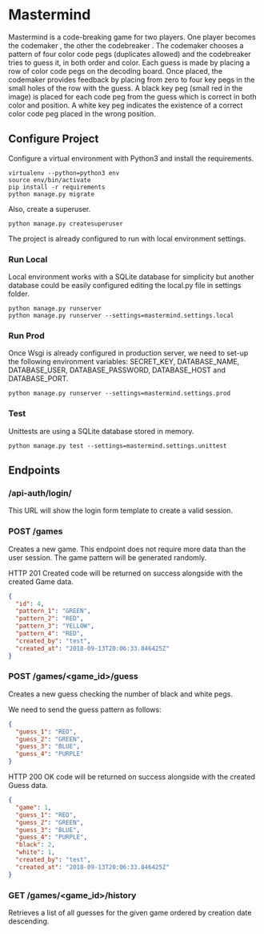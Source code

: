 # Mastermind

Mastermind is a code-breaking game for two players. One player becomes the codemaker , the other the codebreaker . 
The codemaker chooses a pattern of four color code pegs (duplicates allowed) and the codebreaker tries to guess it, in
both order and color. Each guess is made by placing a row of color code pegs on the decoding board. Once placed, the 
codemaker provides feedback by placing from zero to four key pegs in the small holes of the row with the guess. A black 
key peg (small red in the image) is placed for each code peg from the guess which is correct in both color and position. 
A white key peg indicates the existence of a correct color code peg placed in the wrong position.

## Configure Project

Configure a virtual environment with Python3 and install the requirements.

`virtualenv --python=python3 env`  
`source env/bin/activate`  
`pip install -r requirements`  
`python manage.py migrate`  

Also, create a superuser.

`python manage.py createsuperuser`

The project is already configured to run with local environment settings.

### Run Local

Local environment works with a SQLite database for simplicity but another database could be easily
configured editing the local.py file in settings folder. 

`python manage.py runserver`    
`python manage.py runserver --settings=mastermind.settings.local`

### Run Prod

Once Wsgi is already configured in production server, we need to set-up the following environment 
variables: SECRET_KEY, DATABASE_NAME, DATABASE_USER, DATABASE_PASSWORD, DATABASE_HOST and DATABASE_PORT.  

`python manage.py runserver --settings=mastermind.settings.prod`

### Test

Unittests are using a SQLite database stored in memory.

`python manage.py test --settings=mastermind.settings.unittest`

## Endpoints

### /api-auth/login/

This URL will show the login form template to create a valid session.

### POST /games

Creates a new game. This endpoint does not require more data than the user session. The game
pattern will be generated randomly.

HTTP 201 Created code will be returned on success alongside with the created Game data.

```json
{
  "id": 4,
  "pattern_1": "GREEN",
  "pattern_2": "RED",
  "pattern_3": "YELLOW",
  "pattern_4": "RED",
  "created_by": "test",
  "created_at": "2018-09-13T20:06:33.846425Z"
}
```

### POST /games/<game_id>/guess

Creates a new guess checking the number of black and white pegs. 

We need to send the guess pattern as follows:

```json
{
  "guess_1": "RED",
  "guess_2": "GREEN",
  "guess_3": "BLUE",
  "guess_4": "PURPLE"
}
```

HTTP 200 OK code will be returned on success alongside with the created Guess data.

```json
{
  "game": 1,
  "guess_1": "RED",
  "guess_2": "GREEN",
  "guess_3": "BLUE",
  "guess_4": "PURPLE",
  "black": 2,
  "white": 1,
  "created_by": "test",
  "created_at": "2018-09-13T20:06:33.846425Z"
}
```

### GET /games/<game_id>/history

Retrieves a list of all guesses for the given game ordered by creation date descending.